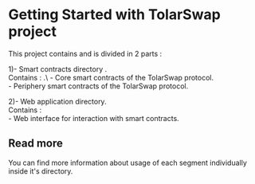 # Getting Started with TolarSwap project

This project contains and is divided in 2 parts : 

1)- Smart contracts directory .\
    Contains : .\ 
    - Core smart contracts of the TolarSwap protocol. \
    - Periphery smart contracts of the TolarSwap protocol.
    
2)- Web application directory.\
    Contains : \
    - Web interface for interaction with smart contracts.

## Read more

You can find more information about usage of each segment individually inside it's directory.